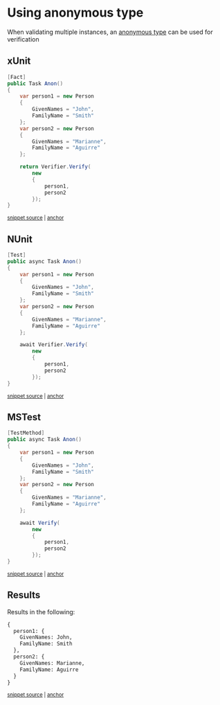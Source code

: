 <!--
GENERATED FILE - DO NOT EDIT
This file was generated by [MarkdownSnippets](https://github.com/SimonCropp/MarkdownSnippets).
Source File: /docs/mdsource/anonymous-types.source.md
To change this file edit the source file and then run MarkdownSnippets.
-->

# Using anonymous type

When validating multiple instances, an [anonymous type](https://docs.microsoft.com/en-us/dotnet/csharp/programming-guide/classes-and-structs/anonymous-types) can be used for verification


## xUnit

<!-- snippet: anonXunit -->
<a id='snippet-anonxunit'></a>
```cs
[Fact]
public Task Anon()
{
    var person1 = new Person
    {
        GivenNames = "John",
        FamilyName = "Smith"
    };
    var person2 = new Person
    {
        GivenNames = "Marianne",
        FamilyName = "Aguirre"
    };

    return Verifier.Verify(
        new
        {
            person1,
            person2
        });
}
```
<sup><a href='/src/Verify.Xunit.Tests/VerifyObjectSamples.cs#L58-L80' title='Snippet source file'>snippet source</a> | <a href='#snippet-anonxunit' title='Start of snippet'>anchor</a></sup>
<!-- endSnippet -->


## NUnit

<!-- snippet: anonNUnit -->
<a id='snippet-anonnunit'></a>
```cs
[Test]
public async Task Anon()
{
    var person1 = new Person
    {
        GivenNames = "John",
        FamilyName = "Smith"
    };
    var person2 = new Person
    {
        GivenNames = "Marianne",
        FamilyName = "Aguirre"
    };

    await Verifier.Verify(
        new
        {
            person1,
            person2
        });
}
```
<sup><a href='/src/Verify.NUnit.Tests/VerifyObjectSamples.cs#L77-L101' title='Snippet source file'>snippet source</a> | <a href='#snippet-anonnunit' title='Start of snippet'>anchor</a></sup>
<!-- endSnippet -->


## MSTest

<!-- snippet: anonMSTest -->
<a id='snippet-anonmstest'></a>
```cs
[TestMethod]
public async Task Anon()
{
    var person1 = new Person
    {
        GivenNames = "John",
        FamilyName = "Smith"
    };
    var person2 = new Person
    {
        GivenNames = "Marianne",
        FamilyName = "Aguirre"
    };

    await Verify(
        new
        {
            person1,
            person2
        });
}
```
<sup><a href='/src/Verify.MSTest.Tests/VerifyObjectSamples.cs#L77-L101' title='Snippet source file'>snippet source</a> | <a href='#snippet-anonmstest' title='Start of snippet'>anchor</a></sup>
<!-- endSnippet -->


## Results

Results in the following:

<!-- snippet: Verify.Xunit.Tests/VerifyObjectSamples.Anon.verified.txt -->
<a id='snippet-Verify.Xunit.Tests/VerifyObjectSamples.Anon.verified.txt'></a>
```txt
{
  person1: {
    GivenNames: John,
    FamilyName: Smith
  },
  person2: {
    GivenNames: Marianne,
    FamilyName: Aguirre
  }
}
```
<sup><a href='/src/Verify.Xunit.Tests/VerifyObjectSamples.Anon.verified.txt#L1-L10' title='Snippet source file'>snippet source</a> | <a href='#snippet-Verify.Xunit.Tests/VerifyObjectSamples.Anon.verified.txt' title='Start of snippet'>anchor</a></sup>
<!-- endSnippet -->
